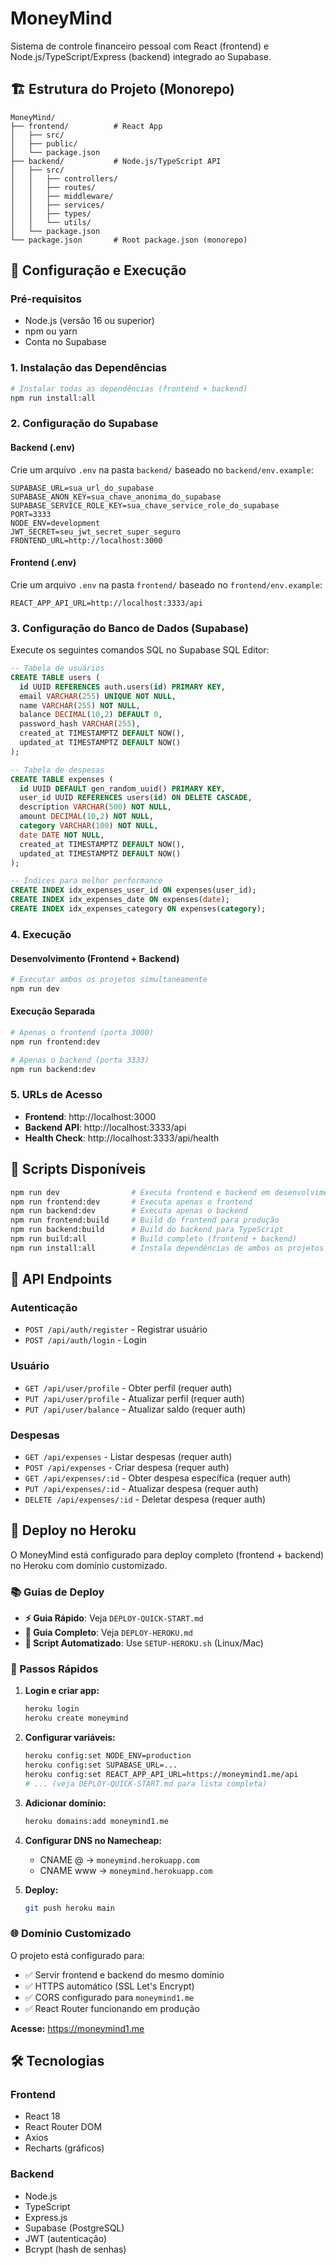 # MoneyMind

Sistema de controle financeiro pessoal com React (frontend) e Node.js/TypeScript/Express (backend) integrado ao Supabase.

## 🏗️ Estrutura do Projeto (Monorepo)

```
MoneyMind/
├── frontend/          # React App
│   ├── src/
│   ├── public/
│   └── package.json
├── backend/           # Node.js/TypeScript API
│   ├── src/
│   │   ├── controllers/
│   │   ├── routes/
│   │   ├── middleware/
│   │   ├── services/
│   │   ├── types/
│   │   └── utils/
│   └── package.json
└── package.json       # Root package.json (monorepo)
```

## 🚀 Configuração e Execução

### Pré-requisitos
- Node.js (versão 16 ou superior)
- npm ou yarn
- Conta no Supabase

### 1. Instalação das Dependências

```bash
# Instalar todas as dependências (frontend + backend)
npm run install:all
```

### 2. Configuração do Supabase

#### Backend (.env)
Crie um arquivo `.env` na pasta `backend/` baseado no `backend/env.example`:

```env
SUPABASE_URL=sua_url_do_supabase
SUPABASE_ANON_KEY=sua_chave_anonima_do_supabase
SUPABASE_SERVICE_ROLE_KEY=sua_chave_service_role_do_supabase
PORT=3333
NODE_ENV=development
JWT_SECRET=seu_jwt_secret_super_seguro
FRONTEND_URL=http://localhost:3000
```

#### Frontend (.env)
Crie um arquivo `.env` na pasta `frontend/` baseado no `frontend/env.example`:

```env
REACT_APP_API_URL=http://localhost:3333/api
```

### 3. Configuração do Banco de Dados (Supabase)

Execute os seguintes comandos SQL no Supabase SQL Editor:

```sql
-- Tabela de usuários
CREATE TABLE users (
  id UUID REFERENCES auth.users(id) PRIMARY KEY,
  email VARCHAR(255) UNIQUE NOT NULL,
  name VARCHAR(255) NOT NULL,
  balance DECIMAL(10,2) DEFAULT 0,
  password_hash VARCHAR(255),
  created_at TIMESTAMPTZ DEFAULT NOW(),
  updated_at TIMESTAMPTZ DEFAULT NOW()
);

-- Tabela de despesas
CREATE TABLE expenses (
  id UUID DEFAULT gen_random_uuid() PRIMARY KEY,
  user_id UUID REFERENCES users(id) ON DELETE CASCADE,
  description VARCHAR(500) NOT NULL,
  amount DECIMAL(10,2) NOT NULL,
  category VARCHAR(100) NOT NULL,
  date DATE NOT NULL,
  created_at TIMESTAMPTZ DEFAULT NOW(),
  updated_at TIMESTAMPTZ DEFAULT NOW()
);

-- Índices para melhor performance
CREATE INDEX idx_expenses_user_id ON expenses(user_id);
CREATE INDEX idx_expenses_date ON expenses(date);
CREATE INDEX idx_expenses_category ON expenses(category);
```

### 4. Execução

#### Desenvolvimento (Frontend + Backend)
```bash
# Executar ambos os projetos simultaneamente
npm run dev
```

#### Execução Separada
```bash
# Apenas o frontend (porta 3000)
npm run frontend:dev

# Apenas o backend (porta 3333)
npm run backend:dev
```

### 5. URLs de Acesso
- **Frontend**: http://localhost:3000
- **Backend API**: http://localhost:3333/api
- **Health Check**: http://localhost:3333/api/health

## 🔧 Scripts Disponíveis

```bash
npm run dev                # Executa frontend e backend em desenvolvimento
npm run frontend:dev       # Executa apenas o frontend
npm run backend:dev        # Executa apenas o backend
npm run frontend:build     # Build do frontend para produção
npm run backend:build      # Build do backend para TypeScript
npm run build:all          # Build completo (frontend + backend)
npm run install:all        # Instala dependências de ambos os projetos
```

## 📡 API Endpoints

### Autenticação
- `POST /api/auth/register` - Registrar usuário
- `POST /api/auth/login` - Login

### Usuário
- `GET /api/user/profile` - Obter perfil (requer auth)
- `PUT /api/user/profile` - Atualizar perfil (requer auth)
- `PUT /api/user/balance` - Atualizar saldo (requer auth)

### Despesas
- `GET /api/expenses` - Listar despesas (requer auth)
- `POST /api/expenses` - Criar despesa (requer auth)
- `GET /api/expenses/:id` - Obter despesa específica (requer auth)
- `PUT /api/expenses/:id` - Atualizar despesa (requer auth)
- `DELETE /api/expenses/:id` - Deletar despesa (requer auth)

## 🚀 Deploy no Heroku

O MoneyMind está configurado para deploy completo (frontend + backend) no Heroku com domínio customizado.

### 📚 Guias de Deploy

- **⚡ Guia Rápido**: Veja `DEPLOY-QUICK-START.md`
- **📖 Guia Completo**: Veja `DEPLOY-HEROKU.md`
- **🤖 Script Automatizado**: Use `SETUP-HEROKU.sh` (Linux/Mac)

### 🚀 Passos Rápidos

1. **Login e criar app:**
   ```bash
   heroku login
   heroku create moneymind
   ```

2. **Configurar variáveis:**
   ```bash
   heroku config:set NODE_ENV=production
   heroku config:set SUPABASE_URL=...
   heroku config:set REACT_APP_API_URL=https://moneymind1.me/api
   # ... (veja DEPLOY-QUICK-START.md para lista completa)
   ```

3. **Adicionar domínio:**
   ```bash
   heroku domains:add moneymind1.me
   ```

4. **Configurar DNS no Namecheap:**
   - CNAME @ → `moneymind.herokuapp.com`
   - CNAME www → `moneymind.herokuapp.com`

5. **Deploy:**
   ```bash
   git push heroku main
   ```

### 🌐 Domínio Customizado

O projeto está configurado para:
- ✅ Servir frontend e backend do mesmo domínio
- ✅ HTTPS automático (SSL Let's Encrypt)
- ✅ CORS configurado para `moneymind1.me`
- ✅ React Router funcionando em produção

**Acesse:** https://moneymind1.me

## 🛠️ Tecnologias

### Frontend
- React 18
- React Router DOM
- Axios
- Recharts (gráficos)

### Backend
- Node.js
- TypeScript
- Express.js
- Supabase (PostgreSQL)
- JWT (autenticação)
- Bcrypt (hash de senhas)